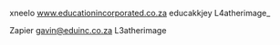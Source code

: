 xneelo
www.educationincorporated.co.za
educakkjey
L4atherimage_

Zapier
gavin@eduinc.co.za
L3atherimage
